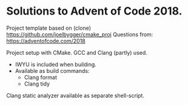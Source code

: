 
# Solutions to Advent of Code 2018.
Project template based on (clone) https://github.com/joelbygger/cmake_proj
Questions from: https://adventofcode.com/2018

Project setup with CMake.
GCC and Clang (partly) used.

* IWYU is included when building.
* Available as build commands:
  * Clang format
  * Clang tidy

Clang static analyzer available as separate shell-script.